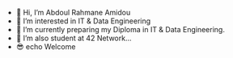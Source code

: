 - 👋 Hi, I’m Abdoul Rahmane Amidou
- 👀 I’m interested in IT & Data Engineering
- 🌱 I’m currently preparing my Diploma in IT & Data Engineering.
- 💞️ I’m also student at 42 Network...
- 😎 echo Welcome
